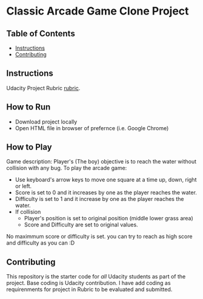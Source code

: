 # Classic Arcade Game Clone Project

## Table of Contents

- [Instructions](#instructions)
- [Contributing](#contributing)

## Instructions

Udacity Project Rubric [rubric](https://review.udacity.com/#!/rubrics/15/view).

## How to Run 

- Download project locally
- Open HTML file in browser of prefernce (i.e. Google Chrome)


## How to Play 
Game description: Player's (The boy) objective is to reach the water without collision with any bug. To play the arcade game:
- Use keyboard's arrow keys to move one square at a time up, down, right or left.
- Score is set to 0 and it increases by one as the player reaches the water.
- Difficulty is set to 1 and it increase by one as the player reaches the water.
- If collision
    - Player's position is set to original position (middle lower grass area)
    - Score and Difficulty are set to original values. 

No maximmum score or difficulty is set. you can try to reach as high score and difficulty as you can :D

## Contributing

This repository is the starter code for _all_ Udacity students as part of the project. Base coding is Udacity contribution. I have add coding as requirenments for project in Rubric to be evaluated and submitted. 